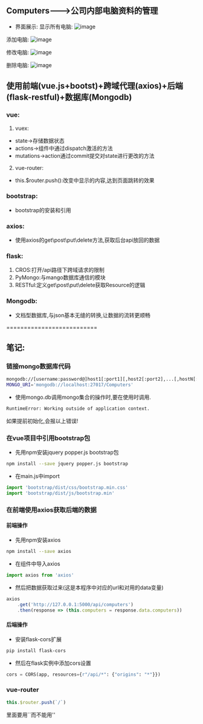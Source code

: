 ## Computers--->公司内部电脑资料的管理
* 界面展示:
显示所有电脑:
![image](http://p190map6r.bkt.clouddn.com/computer_list.png)

添加电脑:
![image](http://p190map6r.bkt.clouddn.com/computer_add.png)

修改电脑:
![image](http://p190map6r.bkt.clouddn.com/computer_update.png)

删除电脑:
![image](http://p190map6r.bkt.clouddn.com/computer_delete.png)

## 使用前端(vue.js+bootst)+跨域代理(axios)+后端(flask-restful)+数据库(Mongodb)
### vue:
1. vuex:
+ state->存储数据状态
+ actions->组件中通过dispatch激活的方法
+ mutations->action通过commit提交对state进行更改的方法
2. vue-router:
+ this.$router.push():改变<router-view/>中显示的内容,达到页面跳转的效果

### bootstrap:
+ bootstrap的安装和引用

### axios:
+ 使用axios的get\post\put\delete方法,获取后台api放回的数据

### flask:
1. CROS:打开/api路径下跨域请求的限制
2. PyMongo:与mango数据库通信的模块
3. RESTful:定义get\post\put\delete获取Resource的逻辑

### Mongodb:
+ 文档型数据库,与json基本无缝的转换,让数据的流转更顺畅

==========================
## 笔记:
### 链接mongo数据库代码
~~~bash
mongodb://[username:password@]host1[:port1][,host2[:port2],...[,hostN[:portN]]][/[database][?options]]
MONGO_URI='mongodb://localhost:27017/Computers'
~~~
+ 使用mongo.db调用mongo集合的操作时,要在使用时调用.
~~~bash
RuntimeError: Working outside of application context.
~~~
如果提前初始化,会报以上错误!


### 在vue项目中引用bootstrap包
+ 先用npm安装jquery popper.js bootstrap包
~~~bash
npm install --save jquery popper.js bootstrap
~~~
+ 在main.js中import
~~~js
import 'bootstrap/dist/css/bootstrap.min.css'
import 'bootstrap/dist/js/bootstrap.min'
~~~

### 在前端使用axios获取后端的数据
#### 前端操作
+ 先用npm安装axios
~~~bash
npm install --save axios
~~~
+ 在组件中导入axios
~~~js
import axios from 'axios'
~~~
+ 然后把数据获取过来(这是本程序中对应的url和对用的data变量)
~~~js
axios
    .get('http://127.0.0.1:5000/api/computers')
    .then(response => (this.computers = response.data.computers))
~~~
#### 后端操作
+ 安装flask-cors扩展
~~~bash
pip install flask-cors
~~~
+ 然后在flask实例中添加cors设置
~~~python
cors = CORS(app, resources={r"/api/*": {"origins": "*"}})
~~~

### vue-router
~~~js
this.$router.push(`/`)
~~~
 里面要用``而不能用''

